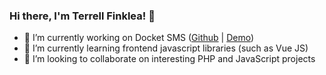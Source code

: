 ### Hi there, I'm Terrell Finklea! 👋

- 🔭 I’m currently working on Docket SMS ([Github](https://github.com/merciall/docket) | [Demo](https://terrell.finklea/docket-sms))
- 🌱 I’m currently learning frontend javascript libraries (such as Vue JS)
- 👯 I’m looking to collaborate on interesting PHP and JavaScript projects
